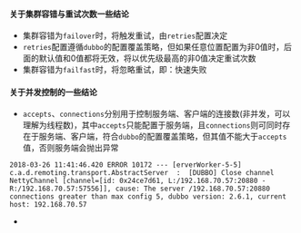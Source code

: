 #### 关于集群容错与重试次数一些结论
- 集群容错为`failover`时，将触发重试，由`retries`配置决定
- `retries`配置遵循`dubbo`的配置覆盖策略，但如果任意位置配置为非0值时，后面的默认值和0值都将无效，将以优先级最高的非0值决定重试次数
- 集群容错为`failfast`时，将忽略重试，即：快速失败

#### 关于并发控制的一些结论
- `accepts`、`connections`分别用于控制服务端、客户端的连接数(非并发，可以理解为线程数)，其中`accepts`只能配置于服务端，且`connections`则可同时存在于服务端、客户端，符合`dubbo`的配置覆盖策略，但其值不能大于`accepts`值，否则服务端会抛出异常
```
2018-03-26 11:41:46.420 ERROR 10172 --- [erverWorker-5-5] c.a.d.remoting.transport.AbstractServer  :  [DUBBO] Close channel NettyChannel [channel=[id: 0x24ce7d61, L:/192.168.70.57:20880 - R:/192.168.70.57:57556]], cause: The server /192.168.70.57:20880 connections greater than max config 5, dubbo version: 2.6.1, current host: 192.168.70.57
```
- 
